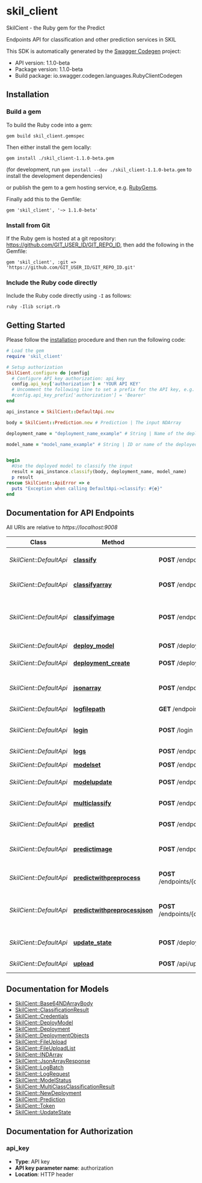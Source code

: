 # skil_client

SkilCient - the Ruby gem for the Predict

Endpoints API for classification and other prediction services in SKIL

This SDK is automatically generated by the [Swagger Codegen](https://github.com/swagger-api/swagger-codegen) project:

- API version: 1.1.0-beta
- Package version: 1.1.0-beta
- Build package: io.swagger.codegen.languages.RubyClientCodegen

## Installation

### Build a gem

To build the Ruby code into a gem:

```shell
gem build skil_client.gemspec
```

Then either install the gem locally:

```shell
gem install ./skil_client-1.1.0-beta.gem
```
(for development, run `gem install --dev ./skil_client-1.1.0-beta.gem` to install the development dependencies)

or publish the gem to a gem hosting service, e.g. [RubyGems](https://rubygems.org/).

Finally add this to the Gemfile:

    gem 'skil_client', '~> 1.1.0-beta'

### Install from Git

If the Ruby gem is hosted at a git repository: https://github.com/GIT_USER_ID/GIT_REPO_ID, then add the following in the Gemfile:

    gem 'skil_client', :git => 'https://github.com/GIT_USER_ID/GIT_REPO_ID.git'

### Include the Ruby code directly

Include the Ruby code directly using `-I` as follows:

```shell
ruby -Ilib script.rb
```

## Getting Started

Please follow the [installation](#installation) procedure and then run the following code:
```ruby
# Load the gem
require 'skil_client'

# Setup authorization
SkilCient.configure do |config|
  # Configure API key authorization: api_key
  config.api_key['authorization'] = 'YOUR API KEY'
  # Uncomment the following line to set a prefix for the API key, e.g. 'Bearer' (defaults to nil)
  #config.api_key_prefix['authorization'] = 'Bearer'
end

api_instance = SkilCient::DefaultApi.new

body = SkilCient::Prediction.new # Prediction | The input NDArray

deployment_name = "deployment_name_example" # String | Name of the deployment group

model_name = "model_name_example" # String | ID or name of the deployed model


begin
  #Use the deployed model to classify the input
  result = api_instance.classify(body, deployment_name, model_name)
  p result
rescue SkilCient::ApiError => e
  puts "Exception when calling DefaultApi->classify: #{e}"
end

```

## Documentation for API Endpoints

All URIs are relative to *https://localhost:9008*

Class | Method | HTTP request | Description
------------ | ------------- | ------------- | -------------
*SkilCient::DefaultApi* | [**classify**](docs/DefaultApi.md#classify) | **POST** /endpoints/{deploymentName}/model/{modelName}/default/classify | Use the deployed model to classify the input
*SkilCient::DefaultApi* | [**classifyarray**](docs/DefaultApi.md#classifyarray) | **POST** /endpoints/{deploymentName}/model/{modelName}/default/classifyarray | Same as /classify but returns the output as Base64NDArrayBody
*SkilCient::DefaultApi* | [**classifyimage**](docs/DefaultApi.md#classifyimage) | **POST** /endpoints/{deploymentName}/model/{modelName}/default/classifyimage | Use the deployed model to classify the input, using input image file from multipart form data.
*SkilCient::DefaultApi* | [**deploy_model**](docs/DefaultApi.md#deploy_model) | **POST** /deployment/{deploymentId}/model | Deploy a model in a deployment group.
*SkilCient::DefaultApi* | [**deployment_create**](docs/DefaultApi.md#deployment_create) | **POST** /deployment | Create a new deployment group.
*SkilCient::DefaultApi* | [**jsonarray**](docs/DefaultApi.md#jsonarray) | **POST** /endpoints/{deploymentName}/model/{modelName}/default/jsonarray | Run inference on the input and returns it as a JsonArrayResponse
*SkilCient::DefaultApi* | [**logfilepath**](docs/DefaultApi.md#logfilepath) | **GET** /endpoints/{deploymentName}/model/{modelName}/default/logfilepath | Get logs file path
*SkilCient::DefaultApi* | [**login**](docs/DefaultApi.md#login) | **POST** /login | Post JSON credentials and obtain a JWT authorization token.
*SkilCient::DefaultApi* | [**logs**](docs/DefaultApi.md#logs) | **POST** /endpoints/{deploymentName}/model/{modelName}/default/logs | Get logs
*SkilCient::DefaultApi* | [**modelset**](docs/DefaultApi.md#modelset) | **POST** /endpoints/{deploymentName}/model/{modelName}/default/modelset | Set the model to be served
*SkilCient::DefaultApi* | [**modelupdate**](docs/DefaultApi.md#modelupdate) | **POST** /endpoints/{deploymentName}/model/{modelName}/default/modelupdate | Update the model to be served
*SkilCient::DefaultApi* | [**multiclassify**](docs/DefaultApi.md#multiclassify) | **POST** /endpoints/{deploymentName}/model/{modelName}/default/multiclassify | Represents all of the labels for a given classification
*SkilCient::DefaultApi* | [**predict**](docs/DefaultApi.md#predict) | **POST** /endpoints/{deploymentName}/model/{modelName}/default/predict | Run inference on the input array.
*SkilCient::DefaultApi* | [**predictimage**](docs/DefaultApi.md#predictimage) | **POST** /endpoints/{deploymentName}/model/{modelName}/default/predictimage | Run inference on the input array, using input image file from multipart form data.
*SkilCient::DefaultApi* | [**predictwithpreprocess**](docs/DefaultApi.md#predictwithpreprocess) | **POST** /endpoints/{deploymentName}/model/{modelName}/default/predictwithpreprocess | Preprocesses the input and run inference on it
*SkilCient::DefaultApi* | [**predictwithpreprocessjson**](docs/DefaultApi.md#predictwithpreprocessjson) | **POST** /endpoints/{deploymentName}/model/{modelName}/default/predictwithpreprocessjson | Preprocesses the input and run inference on it and returns it as a JsonArrayResponse
*SkilCient::DefaultApi* | [**update_state**](docs/DefaultApi.md#update_state) | **POST** /deployment/{deploymentId}/model/{modelId}/state | Change the state of model to \"start\" or \"stop\"
*SkilCient::DefaultApi* | [**upload**](docs/DefaultApi.md#upload) | **POST** /api/upload/model | Upload a model file to SKIL for import.


## Documentation for Models

 - [SkilCient::Base64NDArrayBody](docs/Base64NDArrayBody.md)
 - [SkilCient::ClassificationResult](docs/ClassificationResult.md)
 - [SkilCient::Credentials](docs/Credentials.md)
 - [SkilCient::DeployModel](docs/DeployModel.md)
 - [SkilCient::Deployment](docs/Deployment.md)
 - [SkilCient::DeploymentObjects](docs/DeploymentObjects.md)
 - [SkilCient::FileUpload](docs/FileUpload.md)
 - [SkilCient::FileUploadList](docs/FileUploadList.md)
 - [SkilCient::INDArray](docs/INDArray.md)
 - [SkilCient::JsonArrayResponse](docs/JsonArrayResponse.md)
 - [SkilCient::LogBatch](docs/LogBatch.md)
 - [SkilCient::LogRequest](docs/LogRequest.md)
 - [SkilCient::ModelStatus](docs/ModelStatus.md)
 - [SkilCient::MultiClassClassificationResult](docs/MultiClassClassificationResult.md)
 - [SkilCient::NewDeployment](docs/NewDeployment.md)
 - [SkilCient::Prediction](docs/Prediction.md)
 - [SkilCient::Token](docs/Token.md)
 - [SkilCient::UpdateState](docs/UpdateState.md)


## Documentation for Authorization


### api_key

- **Type**: API key
- **API key parameter name**: authorization
- **Location**: HTTP header

